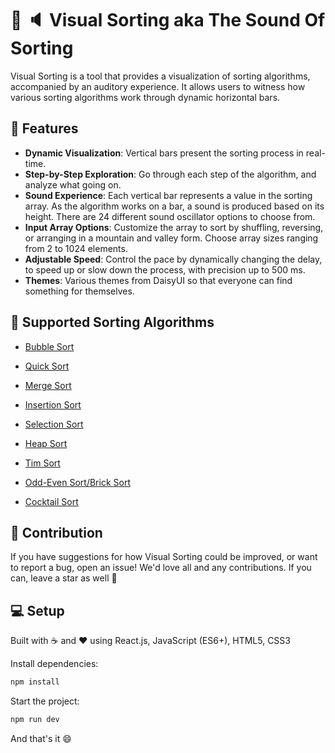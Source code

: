 # 🔮 🔈 Visual Sorting aka The Sound Of Sorting

Visual Sorting is a tool that provides a visualization of sorting algorithms, accompanied by an auditory experience. It allows users to witness how various sorting algorithms work through dynamic horizontal bars.


## 🌟 Features

- **Dynamic Visualization**: Vertical bars present the sorting process in real-time.
- **Step-by-Step Exploration**: Go through each step of the algorithm, and analyze what going on.
- **Sound Experience**: Each vertical bar represents a value in the sorting array. As the algorithm works on a bar, a sound is produced based on its height. There are 24 different sound oscillator options to choose from.
- **Input Array Options**: Customize the array to sort by shuffling, reversing, or arranging in a mountain and valley form. Choose array sizes ranging from 2 to 1024 elements.
- **Adjustable Speed**: Control the pace by dynamically changing the delay, to speed up or slow down the process, with precision up to 500 ms.
- **Themes**: Various themes from DaisyUI so that everyone can find something for themselves.

## 🤖 Supported Sorting Algorithms

- [Bubble Sort](https://www.geeksforgeeks.org/dsa/bubble-sort-algorithm/)

- [Quick Sort](https://www.geeksforgeeks.org/dsa/quick-sort-algorithm/)
 
- [Merge Sort](https://www.geeksforgeeks.org/dsa/merge-sort/)
 
- [Insertion Sort](https://www.geeksforgeeks.org/dsa/insertion-sort-algorithm/)
 
- [Selection Sort](https://www.geeksforgeeks.org/dsa/selection-sort-algorithm-2/)

- [Heap Sort](https://www.geeksforgeeks.org/dsa/heap-sort/)

- [Tim Sort](https://www.geeksforgeeks.org/dsa/timsort/)

- [Odd-Even Sort/Brick Sort](https://www.geeksforgeeks.org/dsa/odd-even-sort-brick-sort/)

- [Cocktail Sort](https://www.geeksforgeeks.org/dsa/cocktail-sort/)


## 🙌 Contribution

If you have suggestions for how Visual Sorting could be improved, or want to report a bug, open an issue! We'd love all and any contributions. If you can, leave a star as well 🌟

## 💻 Setup

Built with ☕️ and ❤️ using React.js, JavaScript (ES6+), HTML5, CSS3

Install dependencies:

```bash
npm install
```

Start the project:

```bash
npm run dev
```

And that's it 😄

